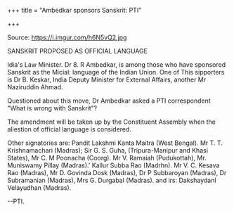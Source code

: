 +++
title = "Ambedkar sponsors Sanskrit: PTI"

+++

Source: https://i.imgur.com/h6N5vQ2.jpg

SANSKRIT PROPOSED AS OFFICIAL LANGUAGE

Idia's Law Minister. Dr 8. R Ambedkar, is among those who have sponsored Sanskrit as the Micial: language of the Indian Union. One of This sipporters is Dr B. Keskar, India Deputy Minister for External Affairs, another Mr Naziruddin Ahmad.

Questioned about this move, Dr Ambedkar asked a PTI correspondent "What is wrong with Sanskrit"?

The amendment will be taken up by the Constituent Assembly when the aliestion of official language is considered.

Other signatories are: Pandit Lakshmi Kanta Maitra (West Bengal). Mr T. T. Krishnamachari (Madras); Sir G. S. Guha, (Tripura-Manipur and Khasi States), Mr C. M Poonacha (Coorg). Mr V. Ramaiah (Pudukottah), Mr. Muniswamy Pillay (Madras).' Kallur Subba Rao (Madrhn). Mr V. C. Kesava Rao (Madras), Mr D. Govinda Dosk (Madras), Dr P Subbaroyan (Madras), Dr Subramanian (Madras), Mrs G. Durgabal (Madras). and irs: Dakshaydanl Velayudhan (Madras).

--PTI.